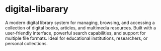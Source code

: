 # digital-libarary
A modern digital library system for managing, browsing, and accessing a collection of digital books, articles, and multimedia resources. Built with a user-friendly interface, powerful search capabilities, and support for multiple file formats. Ideal for educational institutions, researchers, or personal collections.
